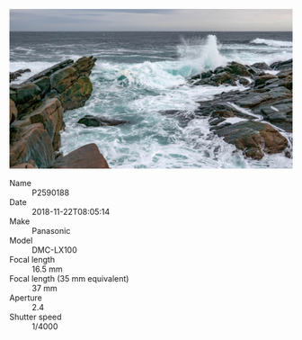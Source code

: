 [![P2590188](/photos/hd/P2590188.jpg)](/photos/full/P2590188.jpg?raw=true)

<dl>
  <dt>Name</dt>
  <dd>P2590188</dd>
  <dt>Date</dt>
  <dd>2018-11-22T08:05:14</dd>
  <dt>Make</dt>
  <dd>Panasonic</dd>
  <dt>Model</dt>
  <dd>DMC-LX100</dd>
  <dt>Focal length</dt>
  <dd>16.5 mm</dd>
  <dt>Focal length (35 mm equivalent)</dt>
  <dd>37 mm</dd>
  <dt>Aperture</dt>
  <dd>2.4</dd>
  <dt>Shutter speed</dt>
  <dd>1/4000</dd>
</dl>
